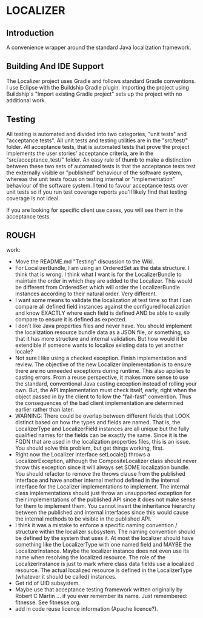 # LOCALIZER


## Introduction

A convenience wrapper around the standard Java localization framework.


## Building And IDE Support

The Localizer project uses Gradle and follows standard Gradle conventions. I use Eclipse with the Buildship Gradle plugin. Importing the project using Buildship's "Import existing Gradle project" sets up the project with no additional work.


## Testing

All testing is automated and divided into two categories, "unit tests" and "acceptance tests". All unit tests and testing utilities are in the "src/test/" folder. All acceptance tests, that is automated tests that prove the project implements the user stories' acceptance criteria, are in the "src/acceptance_test/" folder. An easy rule of thumb to make a distinction between these two sets of automated tests is that the acceptance tests test the externally visible or "published" behaviour of the software system, whereas the unit tests focus on testing internal or "implementation" behaviour of the software system. I tend to favour acceptance tests over unit tests so if you run test coverage reports you'll likely find that testing coverage is not ideal.

If you are looking for specific client use cases, you will see them in the acceptance tests.



## ROUGH

work:
   * Move the README.md "Testing" discussion to the Wiki.
   * For LocalizerBundle, I am using an OrderedSet as the data structure.  I think that is wrong.
     I think what I want is for the LocalizerBundle to maintain the order in which they are added
     to the Localizer.  This would be different from OrderedSet which will order the
     LocalizerBundle instances according to their natural order.  Very different.
   * I want some means to validate the localization at test time so that I can compare all defined field instances
     against the configured localization and know EXACTLY where each field is defined AND be able to easily compare
     to ensure it is defined as expected.
   * I don't like Java properties files and never have.  You should implement the localization resource bundle data
     as a JSON file, or something, so that it has more structure and internal validation.  But how would it be
     extendible if someone wants to localize existing data to yet another locale?
   * Not sure I like using a checked exception.  Finish implementation and review.  The objective of the new Localizer
     implementation is to ensure there are no unneeded exceptions during runtime.  This also applies to casting errors.
     From a reuse perspective, it makes more sense to use the standard, conventional Java casting exception instead
     of rolling your own.  But, the API implementation must check itself, early, right when the object passed in by
     the client to follow the "fail-fast" convention.  Thus the consequences of the bad client implementation are
     determined earlier rather than later.
   * WARNING: There could be overlap between different fields that LOOK distinct based on how the
     types and fields are named.  That is, the LocalizerType and LocalizerField instances are all
     unique but the fully qualified names for the fields can be exactly the same.  Since it is the
     FQDN that are used in the localization properties files, this is an issue.  You should solve this
     problem, but get things working, first.
   * Right now the Localizer interface setLocale() throws a LocalizerException, although the CompositeLocalizer
     class should never throw this exception since it will always set SOME localization bundle.  You should
     refactor to remove the throws clause from the published interface and have another internal method
     defined in the internal interface for the Localizer implementations to implement.  The internal class
     implementations should just throw an unsupported exception for their implementations of the published
     API since it does not make sense for them to implement them.  You cannot invert the inheritance
     hierarchy between the published and internal interfaces since this would cause the internal methods
     to be visible in the published API.
   * I think it was a mistake to enforce a specific naming convention / structure within the localizer
     subsystem.  The naming convention should be defined by the system that uses it.  At most the localizer
     should have something like the LocalizerType with one named field and MAYBE the LocalizerInstance.
     Maybe the localizer instance does not even use its name when resolving the localized resource.  The
     role of the LocalizerInstance is just to mark where class data fields use a localized resource.  The
     actual localized resource is defined in the LocalizerType (whatever it should be called) instances.
   * Get rid of UID subsystem.
   * Maybe use that acceptance testing framework written originally by Robert C Martin ... if you ever remember its name.
     Just remembered: fitnesse.  See fitnesse.org.
   * add in code reuse licence information (Apache licence?).


